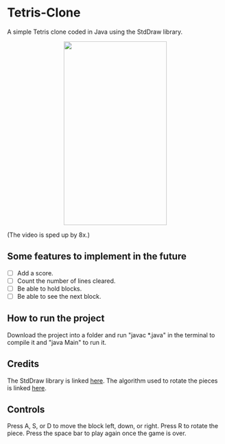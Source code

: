 # Tetris-Clone

A simple Tetris clone coded in Java using the StdDraw library.

<p align="center">
  <img src="https://github.com/AizenBaidya/Tetris-Clone/assets/106003703/4c9d0256-450c-4511-8bad-d6b45e466d7f" width="240" height="427"/>
</p>

(The video is sped up by 8x.)

## Some features to implement in the future

- [ ] Add a score.
- [ ] Count the number of lines cleared.
- [ ] Be able to hold blocks.
- [ ] Be able to see the next block.

## How to run the project

Download the project into a folder and run "javac *.java" in the terminal to compile it and "java Main" to run it.

## Credits

The StdDraw library is linked [here](https://introcs.cs.princeton.edu/java/stdlib/StdDraw.java).
The algorithm used to rotate the pieces is linked [here](https://www.baeldung.com/cs/tetris-piece-rotation-algorithm).

## Controls

Press A, S, or D to move the block left, down, or right. Press R to rotate the piece. Press the space bar to play again once the game is over.
